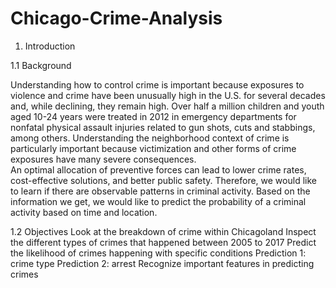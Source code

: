 # Chicago-Crime-Analysis

1. Introduction

1.1 Background 

Understanding how to control crime is important because exposures to violence and crime have been unusually high in the U.S. for several decades and, while declining, they remain high. Over half a million children and youth aged 10-24 years were treated in 2012 in emergency departments for nonfatal physical assault injuries related to gun shots, cuts and stabbings, among others. Understanding the neighborhood context of crime is particularly important because victimization and other forms of crime exposures have many severe consequences.  
An optimal allocation of preventive forces can lead to lower crime rates, cost-effective solutions, and better public safety. Therefore, we would like to learn if there are observable patterns in criminal activity. Based on the information we get, we would like to predict the probability of a criminal activity based on time and location.



1.2 Objectives
Look at the breakdown of crime within Chicagoland
Inspect the different types of crimes that happened between 2005 to 2017
Predict the likelihood of crimes happening with specific conditions
Prediction 1: crime type
Prediction 2: arrest
Recognize important features in predicting crimes





